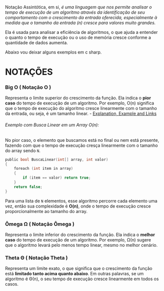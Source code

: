 Notação Assintótica, em si, *é uma linguagem que nos permite analisar o tempo de execução de um algoritmo através da identificação de seu comportamento com o crescimento da entrada oferecida, especialmente à medida que o tamanho da entrada (n) cresce para valores muito grandes.*

Ela é usada para analisar a eficiência de algoritmos, o que ajuda a entender o quanto o tempo de execução ou o uso de memória cresce conforme a quantidade de dados aumenta.

Abaixo vou deixar alguns exemplos em c sharp.

# NOTAÇÕES

### Big O ( Notação O )
Representa o limite superior do crescimento da função. Ela indica o **pior caso** do tempo de execução de um algoritmo. Por exemplo, O(n) significa que o tempo de execução do algoritmo cresce linearmente com o tamanho da entrada, ou seja, é um tamanho linear. - [Explanation, Example and Links](Explanation,%20Example%20and%20Links.md)

###### Exemplo com Busca Linear em um Array O(n):
No pior caso, o elemento que buscamos está no final ou nem está presente, fazendo com que o tempo de execução cresça linearmente com o tamanho do array sendo `N`.

```c sharp
public bool BuscaLinear(int[] array, int valor) 
{ 
	foreach (int item in array) 
	{ 
		if (item == valor) return true; 
	} 
	return false; 
}
```

Para uma lista de `N` elementos, esse algoritmo percorre cada elemento uma vez, então sua complexidade é **O(n)**, onde o tempo de execução cresce proporcionalmente ao tamanho do array.

### Ômega Ω ( Notação Ômega )
Representa o limite inferior do crescimento da função. Ela indica o **melhor caso** do tempo de execução de um algoritmo. Por exemplo, Ω(n) sugere que o algoritmo levará pelo menos tempo linear, mesmo no melhor cenário.

### Theta Θ ( Notação Theta )
Representa um limite exato, o que significa que o crescimento da função está **limitado tanto acima quanto abaixo**. Em outras palavras, se um algoritmo é Θ(n), o seu tempo de execução cresce linearmente em todos os casos.